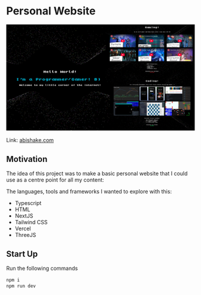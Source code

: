 # **Personal Website**

![preview](preview.png)

Link: [abishake.com](https://www.abishake.com/)

## Motivation
The idea of this project was to make a basic personal website that I could use as a centre point for all my content:

The languages, tools and frameworks I wanted to explore with this:

- Typescript
- HTML
- NextJS
- Tailwind CSS
- Vercel
- ThreeJS

## Start Up
Run the following commands
``` shell
npm i
npm run dev
```
